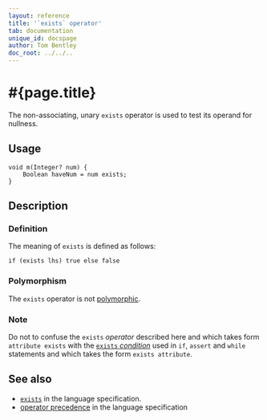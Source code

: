 ```yaml
---
layout: reference
title: '`exists` operator'
tab: documentation
unique_id: docspage
author: Tom Bentley
doc_root: ../../..
---
```


# #{page.title}

The non-associating, unary `exists` operator is used to test its operand for 
nullness.

## Usage 

    void m(Integer? num) {
        Boolean haveNum = num exists;
    }

## Description

### Definition

The meaning of `exists` is defined as follows:

<!-- check:none -->
    if (exists lhs) true else false

### Polymorphism

The `exists` operator is not [polymorphic](#{page.doc_root}/reference/operator/operator-polymorphism). 

### Note

Do not to confuse the `exists` *operator* described here and which 
takes form `attribute exists` with the 
[`exists` *condition*](../../statement/conditions) used in `if`, `assert` and 
`while` statements and which takes the form 
`exists attribute`.

## See also

* [`exists`](#{site.urls.spec_current}#nullvalues) in the language specification.
* [operator precedence](#{site.urls.spec_current}#operatorprecedence) in the 
  language specification
